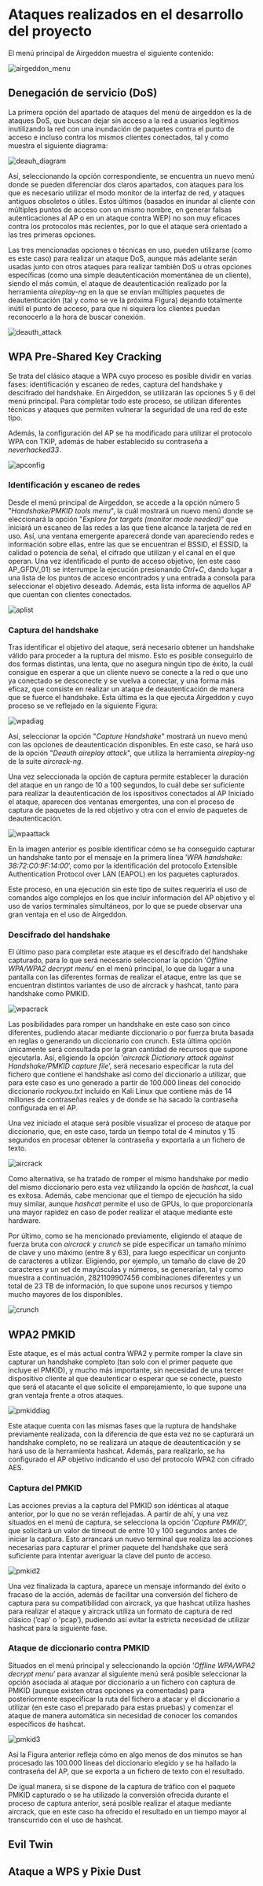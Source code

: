 # Ataques realizados en el desarrollo del proyecto

El menú principal de Airgeddon muestra el siguiente contenido:

![airgeddon_menu](images/airgeddon_menu.png)
## Denegación de servicio (DoS)

La primera opción del apartado de ataques del menú de airgeddon es la de ataques DoS, que buscan dejar sin acceso a la red a usuarios legítimos inutilizando la red con una inundación de paquetes contra el punto de acceso e incluso contra los mismos clientes conectados, tal y como muestra el siguiente diagrama:

![deauh_diagram](images/deauth_diag.png)

Así, seleccionando la opción correspondiente, se encuentra un nuevo menú donde se pueden diferenciar dos claros apartados, con ataques para los que es necesario utilizar el modo monitor de la interfaz de red, y ataques antiguos obsoletos o útiles. Estos últimos (basados en inundar al cliente con múltiples puntos de acceso con un mismo nombre, en generar falsas autenticaciones al AP o en un ataque contra WEP) no son muy eficaces contra los protocolos más recientes, por lo que el ataque será orientado a las tres primeras opciones.

Las tres mencionadas opciones o técnicas en uso, pueden utilizarse (como es este caso) para realizar un ataque DoS, aunque más adelante serán usadas junto con otros ataques para realizar
también DoS u otras opciones específicas (como una simple deautenticación momentánea de un cliente), siendo el más común, el ataque de deautenticación realizado por la herramienta *aireplay-ng* en la que se envían múltiples paquetes de deautenticación (tal y como se ve la próxima Figura) dejando totalmente inútil el punto de acceso, para que ni siquiera los clientes puedan reconocerlo a la hora de buscar conexión.

![deauth_attack](images/deauth_attack.png)
## WPA Pre-Shared Key Cracking

Se trata del clásico ataque a WPA cuyo proceso es posible dividir en varias fases: identificación y escaneo de redes, captura del handshake y descifrado del handshake. En Airgeddon, se utilizarán las opciones 5 y 6 del menú principal. Para completar todo este proceso, se utilizan diferentes técnicas y ataques que permiten vulnerar la seguridad de una red de este tipo.

Además, la configuración del AP se ha modificado para utilizar el protocolo WPA con TKIP, además de haber establecido su contraseña a *neverhacked33*.

![apconfig](images/apconfig.png)
### Identificación y escaneo de redes

Desde el menú principal de Airgeddon, se accede a la opción número 5 "*Handshake/PMKID tools
menu*", la cuál mostrará un nuevo menú  donde se eleccionará la opción "*Explore for targets (monitor mode needed)*" que iniciará un escaneo de las redes a las que tiene alcance la tarjeta de red en uso. Así, una ventana emergente aparecerá donde van apareciendo redes e información sobre ellas, entre las que se encuentran el BSSID, el ESSID, la calidad o potencia de señal, el cifrado que utilizan y el canal en el que operan. Una vez identificado el punto de acceso objetivo, (en este caso AP_GFDV_01) se interrumpe la ejecución presionando *Ctrl+C*, dando lugar a una lista de los puntos de acceso encontrados y una entrada a consola para seleccionar el objetivo deseado. Además, esta lista informa de aquellos AP que cuentan con clientes conectados.

![aplist](images/aplist.png)
### Captura del handshake

Tras identificar el objetivo del ataque, será necesario obtener un handshake válido para proceder a la ruptura del mismo. Esto es posible conseguirlo de dos formas distintas, una lenta, que no asegura ningún tipo de éxito, la cuál consigue en esperar a que un cliente nuevo se conecte a la red o que uno ya conectado se desconecte y se vuelva a conectar, y una forma más eficaz, que consiste en realizar un ataque de deautenticación de manera que se fuerce el handshake. Esta última es la que ejecuta Airgeddon y cuyo proceso se ve reflejado en la siguiente Figura:

![wpadiag](images/wpadiag.png)

Así, seleccionar la opción "*Capture Handshake*" mostrará un nuevo menú con las opciones de deautenticación disponibles. En este caso, se hará uso de la opción "*Deauth aireplay attack*", que utiliza la herramienta *aireplay-ng* de la suite *aircrack-ng*.

Una vez seleccionada la opción de captura permite establecer la duración del ataque en un rango de 10 a 100 segundos, lo cuál debe ser suficiente para realizar la deautenticación de los  ispositivos conectados al AP Iniciado el ataque, aparecen dos ventanas emergentes, una con el proceso de captura de paquetes de la red objetivo y otra con el envío de paquetes de deautenticación.

![wpaattack](images/wpaattack.png)

En la imagen anterior es posible identificar cómo se ha conseguido capturar un handshake
tanto por el mensaje en la primera línea ’*WPA handshake: 38:72:C0:9F:14:00*’, como por la identificación del protocolo Extensible Authentication Protocol over LAN (EAPOL) en los paquetes capturados.

Este proceso, en una ejecución sin este tipo de suites requeriría el uso de comandos algo complejos en los que incluir información del AP objetivo y el uso de varios terminales simultáneos, por lo que se puede observar una gran ventaja en el uso de Airgeddon.

### Descifrado del handshake

El último paso para completar este ataque es el descifrado del handshake capturado, para lo que será necesario seleccionar la opción ’*Offline WPA/WPA2 decrypt menu*’ en el menú principal, lo que da lugar a una pantalla con las diferentes formas de realizar el ataque, entre las que se encuentran distintos variantes de uso de aircrack y hashcat, tanto para handshake como PMKID.

![wpacrack](images/wpacrack.png)

Las posibilidades para romper un handshake en este caso son cinco diferentes, pudiendo atacar
mediante diccionario o por fuerza bruta basada en reglas o generando un diccionario con crunch. Esta última opción únicamente será consultada por la gran cantidad de recursos que supone ejecutarla. Así, eligiendo la opción ’*aircrack Dictionary attack against Handshake/PMKID capture file*’, será necesario especificar la ruta del fichero que contiene el handshake así como del diccionario a utilizar, que para este caso es uno generado a partir de 100.000 líneas del conocido diccionario *rockyou.txt* incluido en Kali Linux que contiene más de 14 millones de contraseñas reales y de donde se ha sacado la contraseña configurada en el AP.

Una vez iniciado el ataque será posible visualizar el proceso de ataque por diccionario, que, en este caso, tarda un tiempo total de 4 minutos y 15 segundos en procesar obtener la contraseña y exportarla a un fichero de texto.

![aircrack](images/aircrack.png)

Como alternativa, se ha tratado de romper el mismo handshake por medio del mismo diccionario
pero esta vez utilizando la opción de *hashcat*, la cual es exitosa. Además, cabe mencionar que el tiempo de ejecución ha sido muy similar, aunque *hashcat* permite el uso de GPUs, lo que proporcionaría una mayor rapidez en caso de poder realizar el ataque mediante este hardware.

Por último, como se ha mencionado previamente, eligiendo el ataque de fuerza bruta con *aircrack* y *crunch* se pide especificar un tamaño mínimo de clave y uno máximo (entre 8 y 63), para luego especificar un conjunto de caracteres a utilizar. Eligiendo, por ejemplo, un tamaño de clave de 20 caracteres y un set de mayúsculas y números, se generarían, tal y como muestra a continuación, 2821109907456 combinaciones diferentes y un total de 23 TB de información, lo que supone unos recursos y tiempo mucho mayores de los disponibles.

![crunch](images/crunch.png)
## WPA2 PMKID

Este ataque, es el más actual contra WPA2 y permite romper la clave sin capturar un handshake completo (tan solo con el primer paquete que incluye el PMKID), y mucho más importante, sin necesidad de una tercer dispositivo cliente al que deautenticar o esperar que se conecte, puesto que será el atacante el que solicite el emparejamiento, lo que supone una gran ventaja frente a otros ataques.

![pmkiddiag](images/pmkiddiag.png)

Este ataque cuenta con las mismas fases que la ruptura de handshake previamente realizada, con la diferencia de que esta vez no se capturará un handshake completo, no se realizará un ataque de deautenticación y se hará uso de la herramienta hashcat. Además, para realizarlo, se ha configurado el AP objetivo indicando el uso del protocolo WPA2 con cifrado AES.

### Captura del PMKID

Las acciones previas a la captura del PMKID son idénticas al ataque anterior, por lo que no se verán reflejadas. A partir de ahí, y una vez situados en el menú de captura, se selecciona la opción ’*Capture PMKID*’, que solicitará un valor de timeout de entre 10 y 100 segundos antes de iniciar la captura. Esto arrancará un nuevo terminal que realiza las acciones necesarias para capturar el primer paquete del handshake que será suficiente para intentar averiguar la clave del punto de acceso.

![pmkid2](images/pmkid2.png)

Una vez finalizada la captura, aparece un mensaje informando del éxito o fracaso de la acción, además de facilitar una conversión del fichero de captura para su compatibilidad con aircrack, ya que hashcat utiliza hashes para realizar el ataque y aircrack utiliza un formato de captura de red clásico (’cap' o 'pcap’), pudiendo así evitar la estricta necesidad de utilizar hashcat para la siguiente fase.

### Ataque de diccionario contra PMKID

Situados en el menú principal y seleccionando la opción ’*Offline WPA/WPA2 decrypt menu*’ para avanzar al siguiente menú será posible seleccionar la opción asociada al ataque por diccionario a un fichero con captura de PMKID (aunque existen otras opciones ya comentadas) para posteriormente especificar la ruta del fichero a atacar y el diccionario a utilizar (en este caso el preparado para estas pruebas) y comenzar el ataque de manera automática sin necesidad de conocer los comandos específicos de hashcat.

![pmkid3](images/pmkid3.png)

Así la Figura anterior refleja cómo en algo menos de dos minutos se han procesado las 100.000 líneas del diccionario elegido y se ha hallado la contraseña del AP, que se exporta a un fichero de texto con el resultado. 

De igual manera, si se dispone de la captura de tráfico con el paquete PMKID capturado o se ha utilizado la conversión ofrecida durante el proceso de captura anterior, será posible realizar el ataque mediante aircrack, que en este caso ha ofrecido el resultado en un tiempo mayor al transcurrido con el uso de hashcat.

## Evil Twin


## Ataque a WPS y Pixie Dust

